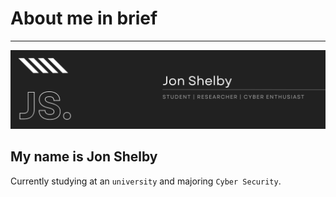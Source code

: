 # About me in brief
---
<img src="https://github.com/jon-shel/jon-shel/blob/7ba9ad92247335e86aae9b06be19aaef885e01b0/Jon%20Shelby.png">

## My name is Jon Shelby
Currently studying at an `university` and majoring `Cyber Security`.



